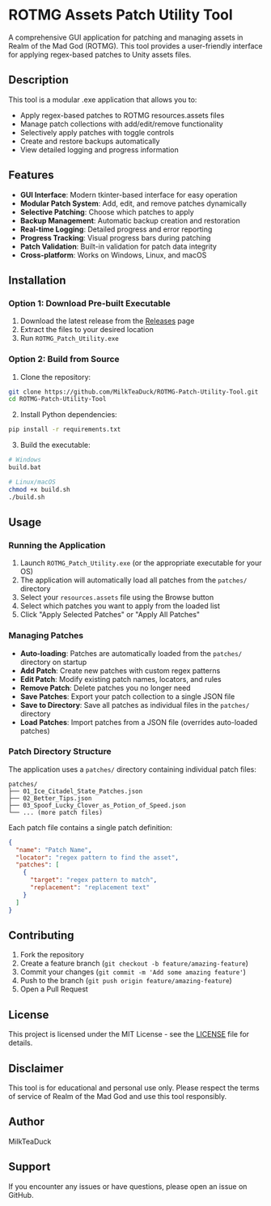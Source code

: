 # ROTMG Assets Patch Utility Tool

A comprehensive GUI application for patching and managing assets in Realm of the Mad God (ROTMG). This tool provides a user-friendly interface for applying regex-based patches to Unity assets files.

## Description

This tool is a modular .exe application that allows you to:
- Apply regex-based patches to ROTMG resources.assets files
- Manage patch collections with add/edit/remove functionality
- Selectively apply patches with toggle controls
- Create and restore backups automatically
- View detailed logging and progress information

## Features

- **GUI Interface**: Modern tkinter-based interface for easy operation
- **Modular Patch System**: Add, edit, and remove patches dynamically
- **Selective Patching**: Choose which patches to apply
- **Backup Management**: Automatic backup creation and restoration
- **Real-time Logging**: Detailed progress and error reporting
- **Progress Tracking**: Visual progress bars during patching
- **Patch Validation**: Built-in validation for patch data integrity
- **Cross-platform**: Works on Windows, Linux, and macOS

## Installation

### Option 1: Download Pre-built Executable
1. Download the latest release from the [Releases](https://github.com/MilkTeaDuck/ROTMG-Patch-Utility-Tool/releases) page
2. Extract the files to your desired location
3. Run `ROTMG_Patch_Utility.exe`

### Option 2: Build from Source
1. Clone the repository:
```bash
git clone https://github.com/MilkTeaDuck/ROTMG-Patch-Utility-Tool.git
cd ROTMG-Patch-Utility-Tool
```

2. Install Python dependencies:
```bash
pip install -r requirements.txt
```

3. Build the executable:
```bash
# Windows
build.bat

# Linux/macOS
chmod +x build.sh
./build.sh
```

## Usage

### Running the Application
1. Launch `ROTMG_Patch_Utility.exe` (or the appropriate executable for your OS)
2. The application will automatically load all patches from the `patches/` directory
3. Select your `resources.assets` file using the Browse button
4. Select which patches you want to apply from the loaded list
5. Click "Apply Selected Patches" or "Apply All Patches"

### Managing Patches
- **Auto-loading**: Patches are automatically loaded from the `patches/` directory on startup
- **Add Patch**: Create new patches with custom regex patterns
- **Edit Patch**: Modify existing patch names, locators, and rules
- **Remove Patch**: Delete patches you no longer need
- **Save Patches**: Export your patch collection to a single JSON file
- **Save to Directory**: Save all patches as individual files in the `patches/` directory
- **Load Patches**: Import patches from a JSON file (overrides auto-loaded patches)

### Patch Directory Structure
The application uses a `patches/` directory containing individual patch files:
```
patches/
├── 01_Ice_Citadel_State_Patches.json
├── 02_Better_Tips.json
├── 03_Spoof_Lucky_Clover_as_Potion_of_Speed.json
└── ... (more patch files)
```

Each patch file contains a single patch definition:
```json
{
  "name": "Patch Name",
  "locator": "regex pattern to find the asset",
  "patches": [
    {
      "target": "regex pattern to match",
      "replacement": "replacement text"
    }
  ]
}
```

## Contributing

1. Fork the repository
2. Create a feature branch (`git checkout -b feature/amazing-feature`)
3. Commit your changes (`git commit -m 'Add some amazing feature'`)
4. Push to the branch (`git push origin feature/amazing-feature`)
5. Open a Pull Request

## License

This project is licensed under the MIT License - see the [LICENSE](LICENSE) file for details.

## Disclaimer

This tool is for educational and personal use only. Please respect the terms of service of Realm of the Mad God and use this tool responsibly.

## Author

MilkTeaDuck

## Support

If you encounter any issues or have questions, please open an issue on GitHub.

